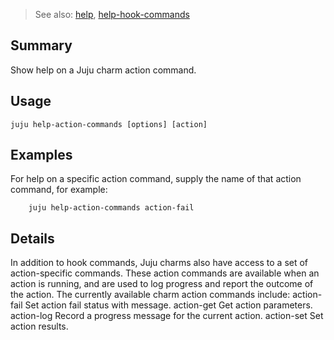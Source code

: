 > See also: [help](#help), [help-hook-commands](#help-hook-commands)

## Summary
Show help on a Juju charm action command.

## Usage
```juju help-action-commands [options] [action]```

## Examples

For help on a specific action command, supply the name of that action command, for example:

        juju help-action-commands action-fail


## Details

In addition to hook commands, Juju charms also have access to a set of action-specific commands.
These action commands are available when an action is running, and are used to log progress
and report the outcome of the action.
The currently available charm action commands include:
    action-fail  Set action fail status with message.
    action-get   Get action parameters.
    action-log   Record a progress message for the current action.
    action-set   Set action results.




